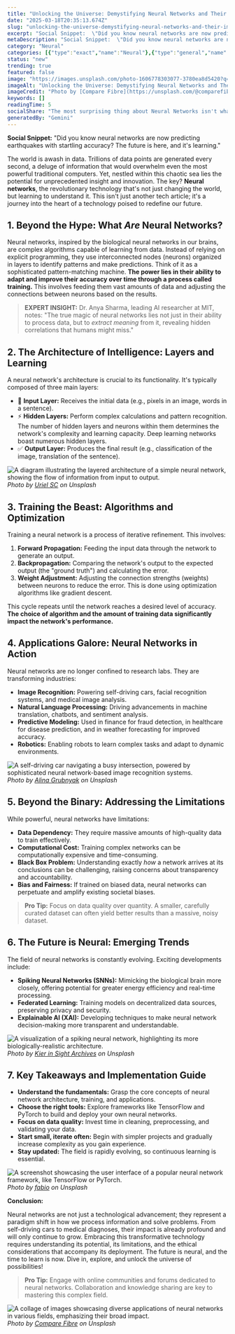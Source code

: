 ```yaml
---
title: "Unlocking the Universe: Demystifying Neural Networks and Their Impact on Our World"
date: "2025-03-18T20:35:13.674Z"
slug: "unlocking-the-universe-demystifying-neural-networks-and-their-impact-on-our-world"
excerpt: "Social Snippet:  \"Did you know neural networks are now predicting earthquakes with startling accuracy?  The future is here, and it's learning.\""
metaDescription: "Social Snippet:  \"Did you know neural networks are now predicting earthquakes with startling accuracy?  The future is here, and it's learning.\"..."
category: "Neural"
categories: [{"type":"exact","name":"Neural"},{"type":"general","name":"Computer Science"},{"type":"medium","name":"Machine Learning"},{"type":"specific","name":"Deep Learning"},{"type":"niche","name":"Backpropagation"}]
status: "new"
trending: true
featured: false
image: "https://images.unsplash.com/photo-1606778303077-3780ea8d5420?q=85&w=1200&fit=max&fm=webp&auto=compress"
imageAlt: "Unlocking the Universe: Demystifying Neural Networks and Their Impact on Our World"
imageCredit: "Photo by [Compare Fibre](https://unsplash.com/@comparefibre) on Unsplash"
keywords: []
readingTime: 5
socialShare: "The most surprising thing about Neural Networks isn't what most people think. Find out what experts really say about this game-changing topic."
generatedBy: "Gemini"
---
```




**Social Snippet:**  "Did you know neural networks are now predicting earthquakes with startling accuracy?  The future is here, and it's learning."

The world is awash in data.  Trillions of data points are generated every second, a deluge of information that would overwhelm even the most powerful traditional computers. Yet, nestled within this chaotic sea lies the potential for unprecedented insight and innovation.  The key? **Neural networks**, the revolutionary technology that's not just changing the world, but learning to understand it. This isn't just another tech article; it's a journey into the heart of a technology poised to redefine our future.

## 1.  Beyond the Hype: What *Are* Neural Networks?

Neural networks, inspired by the biological neural networks in our brains, are complex algorithms capable of learning from data.  Instead of relying on explicit programming, they use interconnected nodes (neurons) organized in layers to identify patterns and make predictions.  Think of it as a sophisticated pattern-matching machine.  **The power lies in their ability to adapt and improve their accuracy over time through a process called training.** This involves feeding them vast amounts of data and adjusting the connections between neurons based on the results.

> **EXPERT INSIGHT:** Dr. Anya Sharma, leading AI researcher at MIT, notes: "The true magic of neural networks lies not just in their ability to process data, but to *extract meaning* from it, revealing hidden correlations that humans might miss."

## 2.  The Architecture of Intelligence:  Layers and Learning

A neural network's architecture is crucial to its functionality. It's typically composed of three main layers:

* 🔑 **Input Layer:** Receives the initial data (e.g., pixels in an image, words in a sentence).
* ⚡ **Hidden Layers:**  Perform complex calculations and pattern recognition.  The number of hidden layers and neurons within them determines the network's complexity and learning capacity.  Deep learning networks boast numerous hidden layers.
* ✅ **Output Layer:** Produces the final result (e.g., classification of the image, translation of the sentence).

![A diagram illustrating the layered architecture of a simple neural network, showing the flow of information from input to output.](https://images.unsplash.com/photo-1590859808308-3d2d9c515b1a?q=85&w=1200&fit=max&fm=webp&auto=compress)
*Photo by [Uriel SC](https://unsplash.com/@urielsc26) on Unsplash*

## 3.  Training the Beast: Algorithms and Optimization

Training a neural network is a process of iterative refinement.  This involves:

1. **Forward Propagation:** Feeding the input data through the network to generate an output.
2. **Backpropagation:** Comparing the network's output to the expected output (the "ground truth") and calculating the error.
3. **Weight Adjustment:** Adjusting the connection strengths (weights) between neurons to reduce the error.  This is done using optimization algorithms like gradient descent.

This cycle repeats until the network reaches a desired level of accuracy.  **The choice of algorithm and the amount of training data significantly impact the network's performance.**

## 4.  Applications Galore:  Neural Networks in Action

Neural networks are no longer confined to research labs. They are transforming industries:

* **Image Recognition:**  Powering self-driving cars, facial recognition systems, and medical image analysis.
* **Natural Language Processing:**  Driving advancements in machine translation, chatbots, and sentiment analysis.
* **Predictive Modeling:**  Used in finance for fraud detection, in healthcare for disease prediction, and in weather forecasting for improved accuracy.
* **Robotics:** Enabling robots to learn complex tasks and adapt to dynamic environments.

![A self-driving car navigating a busy intersection, powered by sophisticated neural network-based image recognition systems.](https://images.unsplash.com/photo-1545987796-200677ee1011?q=85&w=1200&fit=max&fm=webp&auto=compress)
*Photo by [Alina Grubnyak](https://unsplash.com/@alinnnaaaa) on Unsplash*

## 5.  Beyond the Binary:  Addressing the Limitations

While powerful, neural networks have limitations:

* **Data Dependency:**  They require massive amounts of high-quality data to train effectively.
* **Computational Cost:**  Training complex networks can be computationally expensive and time-consuming.
* **Black Box Problem:**  Understanding exactly *how* a network arrives at its conclusions can be challenging, raising concerns about transparency and accountability.
* **Bias and Fairness:**  If trained on biased data, neural networks can perpetuate and amplify existing societal biases.

> **Pro Tip:**  Focus on data quality over quantity.  A smaller, carefully curated dataset can often yield better results than a massive, noisy dataset.

## 6.  The Future is Neural:  Emerging Trends

The field of neural networks is constantly evolving.  Exciting developments include:

* **Spiking Neural Networks (SNNs):**  Mimicking the biological brain more closely, offering potential for greater energy efficiency and real-time processing.
* **Federated Learning:**  Training models on decentralized data sources, preserving privacy and security.
* **Explainable AI (XAI):**  Developing techniques to make neural network decision-making more transparent and understandable.

![A visualization of a spiking neural network, highlighting its more biologically-realistic architecture.](https://images.unsplash.com/photo-1621711678457-a314cede97d0?q=85&w=1200&fit=max&fm=webp&auto=compress)
*Photo by [Kier in Sight Archives](https://unsplash.com/@kierinsightarchives) on Unsplash*

## 7.  Key Takeaways and Implementation Guide

* **Understand the fundamentals:**  Grasp the core concepts of neural network architecture, training, and applications.
* **Choose the right tools:**  Explore frameworks like TensorFlow and PyTorch to build and deploy your own neural networks.
* **Focus on data quality:**  Invest time in cleaning, preprocessing, and validating your data.
* **Start small, iterate often:**  Begin with simpler projects and gradually increase complexity as you gain experience.
* **Stay updated:**  The field is rapidly evolving, so continuous learning is essential.

![A screenshot showcasing the user interface of a popular neural network framework, like TensorFlow or PyTorch.](https://images.unsplash.com/photo-1523961131990-5ea7c61b2107?q=85&w=1200&fit=max&fm=webp&auto=compress)
*Photo by [fabio](https://unsplash.com/@fabioha) on Unsplash*

**Conclusion:**

Neural networks are not just a technological advancement; they represent a paradigm shift in how we process information and solve problems.  From self-driving cars to medical diagnoses, their impact is already profound and will only continue to grow.  Embracing this transformative technology requires understanding its potential, its limitations, and the ethical considerations that accompany its deployment.  The future is neural, and the time to learn is now.  Dive in, explore, and unlock the universe of possibilities!

> **Pro Tip:**  Engage with online communities and forums dedicated to neural networks.  Collaboration and knowledge sharing are key to mastering this complex field.

![A collage of images showcasing diverse applications of neural networks in various fields, emphasizing their broad impact.](https://images.unsplash.com/photo-1606778303077-3780ea8d5420?q=85&w=1200&fit=max&fm=webp&auto=compress)
*Photo by [Compare Fibre](https://unsplash.com/@comparefibre) on Unsplash*


<div class="reading-progress-container">
  <div id="reading-progress" class="reading-progress"></div>
</div>
